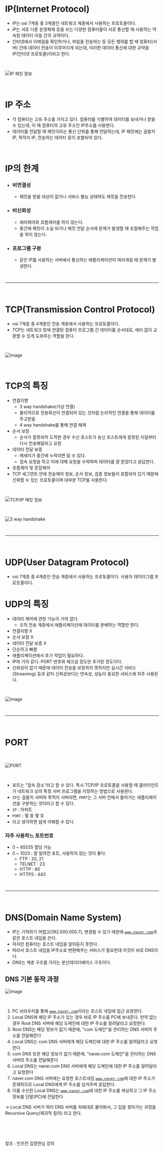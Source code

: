 # IP(Internet Protocol)

- IP는 osi 7계층 중 3계층인 네트워크 계층에서 사용하는 프로토콜이다.
- iP는 서로 다른 운영체제 등을 쓰는 다양한 컴퓨터들이 서로 통신할 때 사용하는 약속된 데이터 이동 간의 규약이다.
- 인터넷에서 이메일을 확인하거나, 파일을 전송하는 등 모든 행위를 할 때 컴퓨터(서버) 간에 데이터 전송이 이루어지게 되는데, 이러한 데이터 통신에 대한 규약을 IP(인터넷 프로토콜)이라고 한다.

<br>

![IP 패킷 정보](https://user-images.githubusercontent.com/74396651/178098016-16428707-6438-43d4-8189-e251ff73362a.png)

<br>

# IP 주소
- 각 컴퓨터는 고유 주소를 가지고 있다. 컴퓨터를 식별하여 데이터를 보내거나 받을 수 있는데, 이 때 컴퓨터의 고유 주소인 IP주소를 사용한다.
- 데이터를 전달할 때 패킷이라는 통신 단위를 통해 전달하는데, IP 패킷에는 출발지 IP, 목적지 IP, 전송하는 데이터 등이 포함되어 있다.

<br>

# IP의 한계
- ### 비연결성
   - 패킷을 받을 대상이 없거나 서비스 불능 상태여도 패킷을 전송한다.

- ### 비신뢰성
   - 에러제어와 흐름제어를 하지 않는다.
   - 중간에 패킷이 소실 되거나 패킷 전달 순서에 문제가 발생할 때 조절해주는 작업을 하지 않는다.

- ### 프로그램 구분
   - 같은 IP를 사용하는 서버에서 통신하는 애플리케이션이 여러개일 때 문제가 발생한다.

<br>
<hr>
<br>

# TCP(Transmission Control Protocol)
- osi 7계층 중 4계층인 전송 계층에서 사용하는 프로토콜이다.
- TCP는 네트워크 망에 연결된 컴퓨터 프로그램 간 데이터를 순서대로, 에러 없이 교환할 수 있게 도와주는 역할을 한다.

<br>

![image](https://user-images.githubusercontent.com/74396651/178098290-6d8639a9-acb7-4d3e-953b-795536b95642.png)

<br>

# TCP의 특징
- 연결지향
   - 3 way handshake(가상 연결)
   - 물리적으로 전용회선이 연결되어 있는 것처럼 논리적인 연결을 통해 데이터를 주고받음
   - 4 way handshake를 통해 연결 해제
- 순서 보장
   - 순서가 잘못되어 도착한 경우 수신 호스트가 송신 호스트에게 잘못된 지점부터 다시 전송해달라고 요청
- 데이터 전달 보증
   - 메세지가 중간에 누락되면 알 수 있다.
   - 접속 요청을 하고 이에 대해 요청을 수락하며 데이터를 잘 받았다고 응답한다.
- 흐름제어 및 혼잡제어
- TCP 세그먼트 안에 전송제어 정보, 순서 정보, 검증 정보들이 포함되어 있기 때문에 신뢰할 수 있는 프로토콜이며 대부분 TCP를 사용한다.

<br>

![TCP/IP 패킷 정보](https://user-images.githubusercontent.com/74396651/178098876-4e8816b7-2f3f-4ce2-a71b-d920b8e934cf.png)

<br>

![3 way handshake](https://user-images.githubusercontent.com/74396651/178098510-1b695f5b-8edb-4123-a7ef-4a9b398c4b1f.png)

<br>
<hr>
<br>

# UDP(User Datagram Protocol)
- osi 7계층 중 4계층인 전송 계층에서 사용하는 프로토콜이다. 사용자 데이터그램 프로토콜이다.

# UDP의 특징
- 데이터 제어에 관한 기능이 거의 없다.
   - 오직 전송 계층에서 애플리케이션에 데이터를 분배하는 역할만 한다.
- 연결지향 X
- 순서 보장 X
- 데이터 전달 보증 X
- 단순하고 빠름
- 애플리케이션에서 추가 작업이 필요하다.
- IP와 거의 같다. PORT 번호와 체크섬 정도만 추가된 정도이다.
- 신뢰성이 없기 때문에 데이터 전송을 보장하지 못하지만 실시간 서비스(Streaming) 등과 같이 신뢰성보다는 연속성, 성능이 중요한 서비스에 자주 사용된다.

<br>

![image](https://user-images.githubusercontent.com/74396651/178098744-8d7abfd0-b4ae-4ebb-87d0-63f8e0a58eed.png)

<br>
<hr>
<br>

# PORT

<br>

![PORT](https://user-images.githubusercontent.com/74396651/178098861-0b0317c5-ff6d-4131-842d-ef1933fba349.png)

<br>

- 포트는 "접속 장소"라고 할 수 있다. 특시 TCP/IP 프로토콜을 사용할 때 클라이언트가 네트워크 상의 특정 서버 프로그램을 지정하는 방법으로 사용된다.
- <code>IP</code>는 출발지 서버와 목적지 서버라면, <code>PORT</code>는 그 서버 안에서 돌아가는 애플리케이션을 구분하는 것이라고 할 수 있다.
- <code>IP</code> : 아파트
- <code>PORT</code> : 몇 동 몇 호
- 라고 생각하면 쉽게 이해할 수 있다.

### 자주 사용하느 포트번호
- 0 ~ 65535 할당 가능
- 0 ~ 1023 : 잘 알려진 포트, 사용하지 않는 것이 좋다.
   - FTP : 20, 21
   - TELNET : 23
   - HTTP : 80
   - HTTPS : 443

<br>
<hr>
<br>

# DNS(Domain Name System)
- IP는 기억하기 어렵고(192.000.000.7), 변경될 수 있기 때문에 <code>www.naver.com</code>과 같은 호스트 네임을 쓴다.
- 하지만 컴퓨터는 호스트 네임을 알아듣지 못한다. 
- 따라서 호스트 네임을 IP주소로 변환해주는 서비스가 필요한데 이것이 바로 DNS이다.
- DNS는 계층 구조를 가지는 분산데이터베이스 구조이다.

## DNS 기본 동작 과정

![image](https://user-images.githubusercontent.com/74396651/178099066-c50c6ef9-9111-48b5-9a83-b394c5700ad1.png)

<br>

1. PC 브라우저를 통해 <code>www.naver.com</code>이라는 호스트 네임에 접근 요청한다.
2. Local DNS에 해당 IP 주소가 있는 경우 바로 IP 주소를 PC에 보내준다.  만약 없는 경우 Root DNS 서버에 해당 도메인에 대한 IP 주소를 알려달라고 요청한다.
3. Root DNS는 해당 정보가 없기 때문에, "com 도메인"을 관리하는 DNS 서버의 주소를 전달해준다
4. Local DNS는 com DNS 서버에게 해당 도메인에 대한 IP 주소를 알려달라고 요청한다
5. com DNS 또한 해당 정보가 없기 때문에, "naver.com 도메인"을 관리하는 DNS 서버의 주소를 전달해준다
6. Local DNS는 naver.com DNS 서버에게 해당 도메인에 대한 IP 주소를 알려달라고 요청한다
7. naver.com DNS 서버에는 요청한 호스트네임 <code>www.naver.com</code>에 대한 IP 주소가 존재하므로 Local DNS에게 IP 주소를 넘겨주며 응답한다.
8. 이를 수신한 Local DNS는 <code>www.naver.com</code>에 대한 IP 주소를 캐싱하고 그 IP 주소 정보를 단말(PC)에 전달한다

-> Local DNS 서버가 여러 DNS 서버를 차례대로 물어봐서, 그 답을 찾아가는 과정을 Recursive Query(재귀적 질의) 라고 한다.




<br>
<br>
<br>

참조 : 인프런 김영한님 강의



